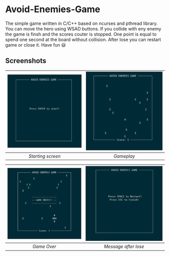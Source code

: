 # Avoid-Enemies-Game
The simple game written in C/C++ based on ncurses and pthread library. You can move the hero using WSAD buttons. If you collide with eny enemy the game is finsh and the scores couter is stopped. One point is equal to spend one second at the board without collision. After lose you can restart game or close it. Have fun :smiley:

## Screenshots

|<img src="Screenshots/starting-screen.png" alt="drawing" width="400"/>| <img src="Screenshots/gameplay.png" alt="drawing" width="400"/> |
| :--: | :--: |
| *Starting screen* | *Gameplay* |


|<img src="Screenshots/end-game.png" alt="drawing" width="400"/> | <img src="Screenshots/message-after-lose.png" alt="drawing" width="400"/> |
| :--: | :--: |
| *Game Over* | *Message after lose* |
